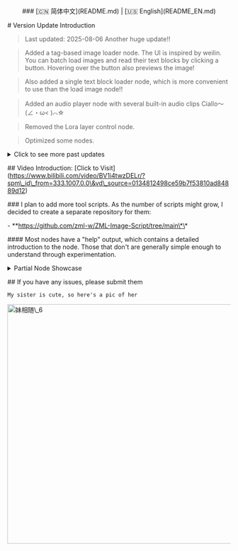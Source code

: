 <div align="center">



\### \[🇨🇳 简体中文](README.md) | \[🇺🇸 English](README\_EN.md)



</div>



\# Version Update Introduction

> Last updated: 2025-08-06 Another huge update!!



> Added a tag-based image loader node. The UI is inspired by weilin. You can batch load images and read their text blocks by clicking a button. Hovering over the button also previews the image!

> 

> Also added a single text block loader node, which is more convenient to use than the load image node!!

>

> Added an audio player node with several built-in audio clips Ciallo～(∠・ω< )⌒☆

> 

> Removed the Lora layer control node.

>

> Optimized some nodes.



<details>

<summary>Click to see more past updates</summary>



> Update date: 2025-08-03

>

> It should now be installable via the Manager, I've fixed the bug!

>

> Added a dual float node.

>

> Added a preset resolution node, similar in function to the preset text node.

>

> Added a dual integer V3 (judgment node). It presets three resolution sizes in the node and then judges the value from the input. If the input width > height, it outputs the first preset resolution. If width < height, it outputs the third preset resolution. If width = height or the difference is within a threshold, it outputs the second resolution. I made this for generating videos, as the V2 version still required manual switching, and I would sometimes forget to adjust it. The V3 version can automatically determine the video resolution, which is much more convenient.

>

> To quickly prepare Lora introductions (log), trigger words (txt), and images, I've created a node to parse Lora metadata. Just load a Lora, and it will automatically download the necessary txt, log, and image files required by the Lora loader, placing them in a 'zml' subfolder within the Lora's directory. Very convenient.

>

> The visual crop node now supports outputting at the original resolution.

>



> \*\*Below are previous node descriptions\*\*

>



> 0. Compared to the official Save Image node, this one adds a text block input. You can input any text prompt, and it will be written to the image's metadata (not the workflow info). The text block requires a specific method to be extracted. It supports custom prefixes/suffixes for filenames, image name counting, and naming based on the current time. It can also scale the image and delete the image's metadata (workflow info), retaining only the text block to significantly reduce disk space usage.

>

> 1. Compared to the official Load Image node, this node only loads a single frame, even from a GIF. It supports outputting images with a transparent channel, reading the image's filename, and reading the text block info saved in the image—yes, the same text block saved by the save node.

>

> 2. The Load Image from Path node supports reading images and corresponding text blocks from a folder. It supports three modes: fixed index, sequential index, and random index (enjoy the gacha!).

>

> 3. The Image/GIF to HTML file node completely conceals the content. You can't see what's inside until you download and open it locally. As for when to use this feature... you know what I mean ;)

>

> 4. Converts NAI weight format to SD weight format. It can also help filter unwanted tags, format punctuation, and custom-delete any characters.

>

> 5. Random Text Line (also supports sequential and indexed loading) and Random Artist (you can customize the number of random artists and the min/max artist weights). It includes a txt file with 1000 artists, and you can add your own.

>

> 6. There are multiple text input and text selection nodes. The text selection node is for pre-writing prompts and then choosing which one to enable, suitable for commonly used prompts.

>

> 7. A node to constrain resolution formats. It can be used to format the resolution for image generation (default is a multiple of '8') or to constrain formats for other specific uses. How you use it is up to you.

>

> 8. You can use a YOLO model to automatically censor/mosaic images, or you can input your own mask to do so.

>

> 9. You can add text watermarks to images. The text automatically wraps when it reaches the image border, and you can also generate a full-screen watermark. Commercial-use fonts are built-in.

>

> 10. You can generate random integers or use preset integers and call them by index, making it simple to generate images at random resolutions or quickly switch between resolutions.

>

> 11. Three new Lora nodes were created based on the lora node (LoRA Loader (pysss)) from ComfyUI-Custom-Scripts. Original node GitHub link: https://github.com/pythongosssss/ComfyUI-Custom-Scripts. Thanks to the original author for their work. To use it, create a 'zml' subfolder in your lora directory. Place image, txt, and log files with the same name as the lora file inside. The node can then read this information. Hovering over a lora in the selection list will show a preview image, and it also categorizes loras by folder. The structure should be: `lora/zml`. For example, for `111.safetensors` in the `lora` folder, you would have `111.png`, `111.txt`, and `111.log` in the `lora/zml` folder. This is a great idea, thanks again to the original author.

>

> 12. Visual Crop Image node: Connect a Load Image node to it, then click the "Crop Image" button to open a UI for manually adjusting the crop area. It supports four cropping modes: rectangle, circle, path selection, and brush (lasso) selection. No more need to open Photoshop!

>

> 13. Crop Solid Color Background node: Automatically removes excess pixels from a solid background. It currently supports white, green, and transparent. The node crops as much unused pixel space as possible to facilitate image stitching. It supports cropping the background into rectangular and irregular shapes.

>

> 14. Add Solid Color Background node: Adds a border to the outside of an image. If the image has a transparent channel, it can detect the subject's outline and add the border based on that outline. Supported border colors are white, black, green, and transparent.

>

> 15. Merge Images node: This is for photoshopping 2-4 images together. Although other nodes do this, I found them not very user-friendly, so I made this one. Like the crop node, you click a button to open a UI to process the image. No need to run the workflow beforehand. Just connect Load Image nodes, click the button to edit, and your changes are saved within the node. Running the workflow will then output the processed image. It can also be used for censoring images.

>

> 16. Painter node: A simple brush to draw freely on an image.

>

> 17. Image Pause node: The node will pause the workflow for 15s, allowing you to choose which of the three output pipes the image should go to. Unselected pipes will only output a placeholder image instead of the input image. My ZML Save Image node is optimized to not save these 1x1 placeholder images, which general save nodes might do.



</details>





\## Video Introduction: \[Click to Visit](https://www.bilibili.com/video/BV1i4twzDELr/?spm\_id\_from=333.1007.0.0\&vd\_source=0134812498ce59b7f53810ad84889d12)



\### I plan to add more tool scripts. As the number of scripts might grow, I decided to create a separate repository for them:



\- \*\*https://github.com/zml-w/ZML-Image-Script/tree/main\*\*



\#### Most nodes have a "help" output, which contains a detailed introduction to the node. Those that don't are generally simple enough to understand through experimentation.



<details>

<summary>Partial Node Showcase</summary>



> <img width="1632" height="875" alt="1" src="https://github.com/user-attachments/assets/77ccda88-1851-4948-a45b-2f42b46d7f53" />

>

> <img width="1601" height="784" alt="2" src="https://github.com/user-attachments/assets/21f9d0aa-834e-48dd-9384-584e0a215284" />

>

> <img width="1210" height="913" alt="3" src="https://github.com/user-attachments/assets/3359a2fd-a55a-4068-aa25-0338298b7c0b" />

>

> <img width="1698" height="862" alt="4" src="https://github.com/user-attachments/assets/059746d8-31e0-4c97-a620-6e490a6a79b4" />

> 

> <img width="1607" height="755" alt="5" src="https://github.com/user-attachments/assets/8fe91394-8874-4eb4-85dc-d7f8ce6a86da" />

>

> <img width="1719" height="745" alt="6" src="https://github.com/user-attachments/assets/2eee7e21-52a0-4d6a-bd9f-8edd52e84eff" />

>

> <img width="1261" height="762" alt="7" src="https://github.com/user-attachments/assets/a1e67136-0ed7-4664-8f3a-3de69282f71b" />

>

> <img width="982" height="893" alt="8" src="https://github.com/user-attachments/assets/dd905d68-138d-4c30-a0e2-dbdb206c11e9" />

>

> <img width="1254" height="753" alt="9" src="https://github.com/user-attachments/assets/14e6f8df-8b36-4d06-a827-8bbdef1b0e8f" />

>

> <img width="1389" height="683" alt="10" src="https://github.com/user-attachments/assets/0757a6e3-d557-4284-ad56-dcc0e004b41c" />

>

> <img width="1294" height="816" alt="11" src="https://github.com/user-attachments/assets/de9b70a5-03b0-426a-90fc-bf1d8295abf2" />

>

> <img width="1131" height="712" alt="12" src="https://github.com/user-attachments/assets/c0d253aa-96c2-4a9e-b64f-682f3908fa2e" />

>

> <img width="1196" height="639" alt="13" src="https://github.com/user-attachments/assets/c1793444-d44f-47cd-89a4-67c408cde01e" />

>

> <img width="911" height="894" alt="14" src="https://github.com/user-attachments/assets/4f666b73-f968-4182-a327-e29187ddf202" />

>

> <img width="1290" height="760" alt="15" src="https://github.com/user-attachments/assets/5a520228-fe42-49c9-a43d-e545474254f4" />



</details>



\## If you have any issues, please submit them



`My sister is cute, so here's a pic of her`



<img width="1024" height="540" alt="妹相随\_6" src="https://github.com/user-attachments/assets/bc18deae-6c3c-4e70-a642-1b4210accdc3" />


